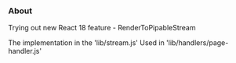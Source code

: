 ### About
Trying out new React 18 feature - RenderToPipableStream

The implementation in the 'lib/stream.js'
Used in 'lib/handlers/page-handler.js'
